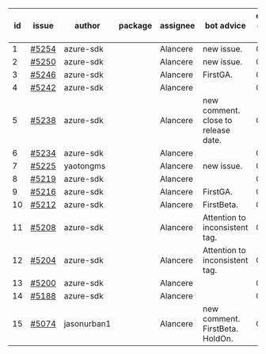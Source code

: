 | id | issue | author | package | assignee | bot advice | created date of issue | target release date | date from target |
| ------ | ------ | ------ | ------ | ------ | ------ | ------ | ------ | :-----: |
| 1 | [#5254](https://github.com/Azure/sdk-release-request/issues/5254) | azure-sdk |  | Alancere | new issue. | 06-05 | 06-21 |  |
| 2 | [#5250](https://github.com/Azure/sdk-release-request/issues/5250) | azure-sdk |  | Alancere | new issue. | 06-05 | 06-21 |  |
| 3 | [#5246](https://github.com/Azure/sdk-release-request/issues/5246) | azure-sdk |  | Alancere | FirstGA. | 06-05 | 06-21 |  |
| 4 | [#5242](https://github.com/Azure/sdk-release-request/issues/5242) | azure-sdk |  | Alancere |  | 06-04 | 06-21 |  |
| 5 | [#5238](https://github.com/Azure/sdk-release-request/issues/5238) | azure-sdk |  | Alancere | new comment. close to release date. | 06-04 | 06-07 | 0 |
| 6 | [#5234](https://github.com/Azure/sdk-release-request/issues/5234) | azure-sdk |  | Alancere |  | 06-04 | 06-21 |  |
| 7 | [#5225](https://github.com/Azure/sdk-release-request/issues/5225) | yaotongms |  | Alancere | new issue. | 05-23 | 05-31 |  |
| 8 | [#5219](https://github.com/Azure/sdk-release-request/issues/5219) | azure-sdk |  | Alancere |  | 05-22 | 06-21 |  |
| 9 | [#5216](https://github.com/Azure/sdk-release-request/issues/5216) | azure-sdk |  | Alancere | FirstGA. | 05-21 | 06-21 |  |
| 10 | [#5212](https://github.com/Azure/sdk-release-request/issues/5212) | azure-sdk |  | Alancere | FirstBeta. | 05-21 | 06-21 |  |
| 11 | [#5208](https://github.com/Azure/sdk-release-request/issues/5208) | azure-sdk |  | Alancere | Attention to inconsistent tag. | 05-15 | 06-21 |  |
| 12 | [#5204](https://github.com/Azure/sdk-release-request/issues/5204) | azure-sdk |  | Alancere | Attention to inconsistent tag. | 05-15 | 06-21 |  |
| 13 | [#5200](https://github.com/Azure/sdk-release-request/issues/5200) | azure-sdk |  | Alancere |  | 05-14 | 06-21 |  |
| 14 | [#5188](https://github.com/Azure/sdk-release-request/issues/5188) | azure-sdk |  | Alancere |  | 05-08 | 06-21 |  |
| 15 | [#5074](https://github.com/Azure/sdk-release-request/issues/5074) | jasonurban1 |  | Alancere | new comment. FirstBeta. HoldOn. | 03-22 | 05-24 |  |
